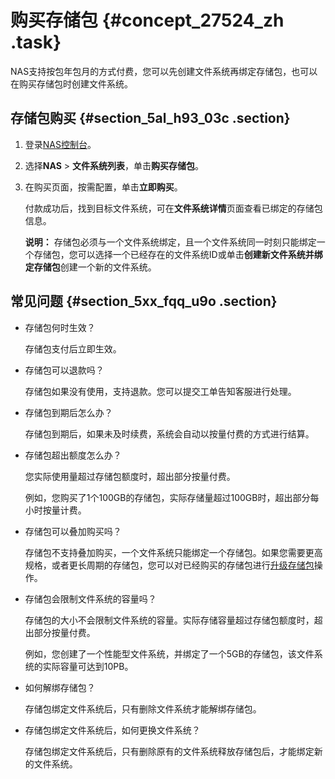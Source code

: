 # 购买存储包 {#concept_27524_zh .task}

NAS支持按包年包月的方式付费，您可以先创建文件系统再绑定存储包，也可以在购买存储包时创建文件系统。

## 存储包购买 {#section_5al_h93_03c .section}

1.  登录[NAS控制台](https://nas.console.aliyun.com/)。
2.  选择**NAS** \> **文件系统列表**，单击**购买存储包**。 
3.  在购买页面，按需配置，单击**立即购买**。 

    付款成功后，找到目标文件系统，可在**文件系统详情**页面查看已绑定的存储包信息。

    **说明：** 存储包必须与一个文件系统绑定，且一个文件系统同一时刻只能绑定一个存储包，您可以选择一个已经存在的文件系统ID或单击**创建新文件系统并绑定存储包**创建一个新的文件系统。


## 常见问题 {#section_5xx_fqq_u9o .section}

-   存储包何时生效？

    存储包支付后立即生效。

-   存储包可以退款吗？

    存储包如果没有使用，支持退款。您可以提交工单告知客服进行处理。

-   存储包到期后怎么办？

    存储包到期后，如果未及时续费，系统会自动以按量付费的方式进行结算。

-   存储包超出额度怎么办？

    您实际使用量超过存储包额度时，超出部分按量付费。

    例如，您购买了1个100GB的存储包，实际存储量超过100GB时，超出部分每小时按量计费。

-   存储包可以叠加购买吗？

    存储包不支持叠加购买，一个文件系统只能绑定一个存储包。如果您需要更高规格，或者更长周期的存储包，您可以对已经购买的存储包进行[升级存储包](升级存储包ZH-CN_TP_18688_V5.dita#concept_53974_zh)操作。

-   存储包会限制文件系统的容量吗？

    存储包的大小不会限制文件系统的容量。实际存储容量超过存储包额度时，超出部分按量付费。

    例如，您创建了一个性能型文件系统，并绑定了一个5GB的存储包，该文件系统的实际容量可达到10PB。

-   如何解绑存储包？

    存储包绑定文件系统后，只有删除文件系统才能解绑存储包。

-   存储包绑定文件系统后，如何更换文件系统？

    存储包绑定文件系统后，只有删除原有的文件系统释放存储包后，才能绑定新的文件系统。


